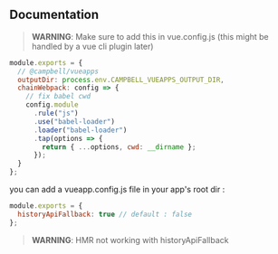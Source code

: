 ## Documentation

> **WARNING**: Make sure to add this in vue.config.js (this might be handled by a vue cli plugin later)

```js
module.exports = {
  // @campbell/vueapps
  outputDir: process.env.CAMPBELL_VUEAPPS_OUTPUT_DIR,
  chainWebpack: config => {
    // fix babel cwd
    config.module
      .rule("js")
      .use("babel-loader")
      .loader("babel-loader")
      .tap(options => {
        return { ...options, cwd: __dirname };
      });
  }
};
```

you can add a vueapp.config.js file
in your app's root dir :

```js
module.exports = {
  historyApiFallback: true // default : false
};
```

> **WARNING**: HMR not working with historyApiFallback
